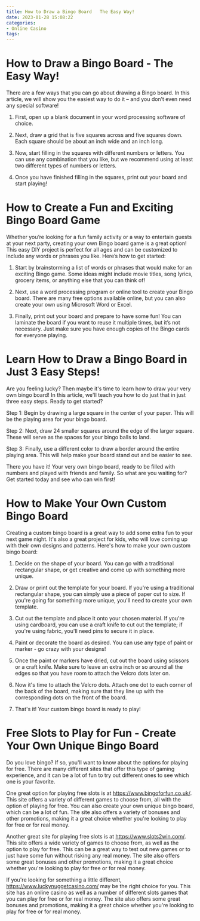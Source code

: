 ```yaml
---
title: How to Draw a Bingo Board   The Easy Way!
date: 2023-01-28 15:08:22
categories:
- Online Casino
tags:
---
```



#  How to Draw a Bingo Board - The Easy Way!

There are a few ways that you can go about drawing a Bingo board. In this article, we will show you the easiest way to do it – and you don’t even need any special software!

1. First, open up a blank document in your word processing software of choice.

2. Next, draw a grid that is five squares across and five squares down. Each square should be about an inch wide and an inch long.

3. Now, start filling in the squares with different numbers or letters. You can use any combination that you like, but we recommend using at least two different types of numbers or letters.

4. Once you have finished filling in the squares, print out your board and start playing!

#  How to Create a Fun and Exciting Bingo Board Game

Whether you’re looking for a fun family activity or a way to entertain guests at your next party, creating your own Bingo board game is a great option! This easy DIY project is perfect for all ages and can be customized to include any words or phrases you like. Here’s how to get started:

1. Start by brainstorming a list of words or phrases that would make for an exciting Bingo game. Some ideas might include movie titles, song lyrics, grocery items, or anything else that you can think of!

2. Next, use a word processing program or online tool to create your Bingo board. There are many free options available online, but you can also create your own using Microsoft Word or Excel.

3. Finally, print out your board and prepare to have some fun! You can laminate the board if you want to reuse it multiple times, but it’s not necessary. Just make sure you have enough copies of the Bingo cards for everyone playing.

#  Learn How to Draw a Bingo Board in Just 3 Easy Steps!

Are you feeling lucky? Then maybe it's time to learn how to draw your very own bingo board! In this article, we'll teach you how to do just that in just three easy steps. Ready to get started?

Step 1: Begin by drawing a large square in the center of your paper. This will be the playing area for your bingo board.

Step 2: Next, draw 24 smaller squares around the edge of the larger square. These will serve as the spaces for your bingo balls to land.

Step 3: Finally, use a different color to draw a border around the entire playing area. This will help make your board stand out and be easier to see.

There you have it! Your very own bingo board, ready to be filled with numbers and played with friends and family. So what are you waiting for? Get started today and see who can win first!

#  How to Make Your Own Custom Bingo Board 

Creating a custom bingo board is a great way to add some extra fun to your next game night. It's also a great project for kids, who will love coming up with their own designs and patterns. Here's how to make your own custom bingo board:

1. Decide on the shape of your board. You can go with a traditional rectangular shape, or get creative and come up with something more unique.

2. Draw or print out the template for your board. If you're using a traditional rectangular shape, you can simply use a piece of paper cut to size. If you're going for something more unique, you'll need to create your own template.

3. Cut out the template and place it onto your chosen material. If you're using cardboard, you can use a craft knife to cut out the template; if you're using fabric, you'll need pins to secure it in place.

4. Paint or decorate the board as desired. You can use any type of paint or marker - go crazy with your designs!

5. Once the paint or markers have dried, cut out the board using scissors or a craft knife. Make sure to leave an extra inch or so around all the edges so that you have room to attach the Velcro dots later on.

6. Now it's time to attach the Velcro dots. Attach one dot to each corner of the back of the board, making sure that they line up with the corresponding dots on the front of the board.

7. That's it! Your custom bingo board is ready to play!

#  Free Slots to Play for Fun - Create Your Own Unique Bingo Board

Do you love bingo? If so, you'll want to know about the options for playing for free. There are many different sites that offer this type of gaming experience, and it can be a lot of fun to try out different ones to see which one is your favorite.

One great option for playing free slots is at https://www.bingoforfun.co.uk/. This site offers a variety of different games to choose from, all with the option of playing for free. You can also create your own unique bingo board, which can be a lot of fun. The site also offers a variety of bonuses and other promotions, making it a great choice whether you're looking to play for free or for real money.

Another great site for playing free slots is at https://www.slots2win.com/. This site offers a wide variety of games to choose from, as well as the option to play for free. This can be a great way to test out new games or to just have some fun without risking any real money. The site also offers some great bonuses and other promotions, making it a great choice whether you're looking to play for free or for real money.

If you're looking for something a little different, https://www.luckynuggetcasino.com/ may be the right choice for you. This site has an online casino as well as a number of different slots games that you can play for free or for real money. The site also offers some great bonuses and promotions, making it a great choice whether you're looking to play for free or for real money.
